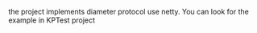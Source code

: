 the project implements diameter protocol use netty. You  can look for the example in KPTest project
